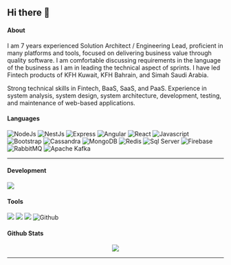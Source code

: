 ## Hi there 👋

#### About

I am 7 years experienced Solution Architect / Engineering Lead, proficient in many platforms and tools, focused on delivering business value through quality software. I am comfortable discussing requirements in the language of the business as I am in leading the technical aspect of sprints. I have led Fintech products of KFH Kuwait, KFH Bahrain, and Simah Saudi Arabia.

Strong technical skills in Fintech, BaaS, SaaS, and PaaS. Experience in system analysis, system design, system architecture, development, testing, and maintenance of web-based applications.

#### Languages
![NodeJs](https://img.shields.io/badge/-Node-darkgreen?logo=node.js&logoColor=white&style=flat)
![NestJs](https://img.shields.io/badge/-NestJS-a59d9f?style=flat&logo=nestjs&logoColor=e0234e)
![Express](https://img.shields.io/badge/-Express-grey?logo=Express&logoColor=white&style=flat)
![Angular](https://img.shields.io/badge/-Angular-939393?style=flat&logo=angular&logoColor=d10404)
![React](https://img.shields.io/badge/-React-61DAFB?style=flat&logo=react&logoColor=3c3c3c)
![Javascript](https://img.shields.io/badge/-JavaScript-F7DF1E?style=flat&logo=javascript&logoColor=3c3c3c)
![Bootstrap](https://img.shields.io/badge/-Bootstrap-purple?style=flat&logo=bootstrap&logoColor=white)
![Cassandra](https://img.shields.io/badge/-Casandra-FFFFFF?style=flat&logo=ApacheCassandra&logoColor=blue)
![MongoDB](https://img.shields.io/badge/-MongoDB-grey?style=flat-square&logo=mongodb)
![Redis](https://img.shields.io/badge/-Redis-red?style=flat&logo=Redis&logoColor=white)
![Sql Server](https://img.shields.io/badge/-SQL%20Server-grey?style=flat&logo=microsoftsqlserver&logoColor=white)
![Firebase](https://img.shields.io/badge/-Firebase-ed8e00?style=flat-square&logo=firebase)
![RabbitMQ](https://img.shields.io/badge/-RabbitMQ-orange?style=flat&logo=rabbitmq&logoColor=white)
![Apache Kafka](https://img.shields.io/badge/-Apache%20Kafka-f4f4f4?style=flat&logo=apachekafka&logoColor=black)





<hr/>



#### Development
![](https://img.shields.io/badge/-Visual_Studio_Code-007ACC?style=flat&logo=visual-studio-code&logoColor=white)


#### Tools
![](https://img.shields.io/badge/-Postman-FFFFFF?logo=postman&logoColor=orange&style=flat)
![](https://img.shields.io/badge/-Git-white?logo=git&logoColor=red&style=flat)
![](https://img.shields.io/badge/-Jira-white?logo=jira&logoColor=blue&style=flat)
![Github](http://img.shields.io/badge/-Github-000000?style=flat-square&logo=github)


#### Github Stats  
<div align="center"><img src="https://github-readme-stats.vercel.app/api?username=huzaifa-asif&show_icons=true&count_private=true&hide_border=true" align="center" /></div>  


<hr/>
